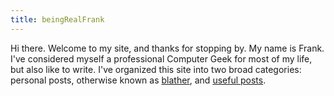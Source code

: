 ```yaml
---
title: beingRealFrank
---
```


Hi there. Welcome to my site, and thanks for stopping by. My name is Frank. I've considered myself a professional Computer Geek for most of my life, but also like to write. I've organized this site into two broad categories: personal posts, otherwise known as [blather](/blather/), and [useful posts](/useful/).
